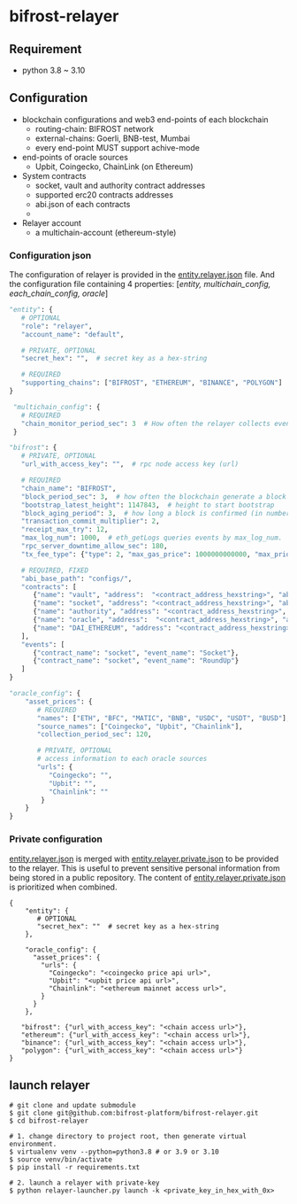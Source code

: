 # bifrost-relayer

## Requirement
 - python 3.8 ~ 3.10

## Configuration
 - blockchain configurations and web3 end-points of each blockchain
   - routing-chain: BIFROST network
   - external-chains: Goerli, BNB-test, Mumbai
   - every end-point MUST support achive-mode
 - end-points of oracle sources
   - Upbit, Coingecko, ChainLink (on Ethereum)
 - System contracts
   - socket, vault and authority contract addresses
   - supported erc20 contracts addresses
   - abi.json of each contracts
   -
 - Relayer account
   - a multichain-account (ethereum-style)

### Configuration json
The configuration of relayer is provided in the [entity.relayer.json](configs/entity.relayer.json) file.
And the configuration file containing 4 properties: [_entity, multichain_config, each_chain_config, oracle_]

```python
"entity": {
   # OPTIONAL
   "role": "relayer",
   "account_name": "default",

   # PRIVATE, OPTIONAL
   "secret_hex": "",  # secret key as a hex-string

   # REQUIRED
   "supporting_chains": ["BIFROST", "ETHEREUM", "BINANCE", "POLYGON"]  # capitalized chain names
}
```
```python
 "multichain_config": {
   # REQUIRED
   "chain_monitor_period_sec": 3  # How often the relayer collects events from every chains
 }
```
```python
"bifrost": {
   # PRIVATE, OPTIONAL
   "url_with_access_key": "",  # rpc node access key (url)

   # REQUIRED
   "chain_name": "BIFROST",
   "block_period_sec": 3,  # how often the blockchain generate a block
   "bootstrap_latest_height": 1147843,  # height to start bootstrap
   "block_aging_period": 3,  # how long a block is confirmed (in number of blocks).
   "transaction_commit_multiplier": 2,
   "receipt_max_try": 12,
   "max_log_num": 1000,  # eth_getLogs queries events by max_log_num.
   "rpc_server_downtime_allow_sec": 180,
   "tx_fee_type": {"type": 2, "max_gas_price": 1000000000000, "max_priority_price": 2500000000},

   # REQUIRED, FIXED
   "abi_base_path": "configs/",
   "contracts": [
      {"name": "vault", "address":  "<contract_address_hexstring>", "abi_file": "<abi_file_name>"},
      {"name": "socket", "address": "<contract_address_hexstring>", "abi_file": "<abi_file_name>"},
      {"name": "authority", "address": "<contract_address_hexstring>", "abi_file": "<abi_file_name>"},
      {"name": "oracle", "address":  "<contract_address_hexstring>", "abi_file":  "<abi_file_name>"},
      {"name": "DAI_ETHEREUM", "address": "<contract_address_hexstring>", "abi_file": "<abi_file_name>"}
   ],
   "events": [
      {"contract_name": "socket", "event_name": "Socket"},
      {"contract_name": "socket", "event_name": "RoundUp"}
   ]
}
```
```python
"oracle_config": {
    "asset_prices": {
       # REQUIRED
       "names": ["ETH", "BFC", "MATIC", "BNB", "USDC", "USDT", "BUSD"],
       "source_names": ["Coingecko", "Upbit", "Chainlink"],
       "collection_period_sec": 120,

       # PRIVATE, OPTIONAL
       # access information to each oracle sources
       "urls": {
          "Coingecko": "",
          "Upbit": "",
          "Chainlink": ""
        }
    }
}
```

### Private configuration
[entity.relayer.json](configs/entity.relayer.json) is merged with [entity.relayer.private.json](configs/entity.relayer.private.json)
to be provided to the relayer. This is useful to prevent sensitive personal information from being stored in a public repository.
The content of [entity.relayer.private.json](configs/entity.relayer.private.json) is prioritized when combined.
```jsons
{
    "entity": {
       # OPTIONAL
       "secret_hex": ""  # secret key as a hex-string
    },

    "oracle_config": {
      "asset_prices": {
        "urls": {
          "Coingecko": "<coingecko price api url>",
          "Upbit": "<upbit price api url>",
          "Chainlink": "<ethereum mainnet access url>",
        }
      }
    },

   "bifrost": {"url_with_access_key": "<chain access url>"},
   "ethereum": {"url_with_access_key": "<chain access url>"},
   "binance": {"url_with_access_key": "<chain access url>"},
   "polygon": {"url_with_access_key": "<chain access url>"}
}

```

## launch relayer
```shell
# git clone and update submodule
$ git clone git@github.com:bifrost-platform/bifrost-relayer.git
$ cd bifrost-relayer

# 1. change directory to project root, then generate virtual environment.
$ virtualenv venv --python=python3.8 # or 3.9 or 3.10
$ source venv/bin/activate
$ pip install -r requirements.txt

# 2. launch a relayer with private-key
$ python relayer-launcher.py launch -k <private_key_in_hex_with_0x>
```
